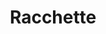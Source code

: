 ---
id: racchette
parent: /wiki/
permalink: /wiki/racchette/
image: /images/wiki/racchette.webp
title: Racchette
description: Tutti i modelli di brand nel mercato del padel, con descrizioni e caratteristiche, sempre a portata di mano
weight: 1
menu:
  main:
    identifier: "racchette"
    parent: "wiki"
---